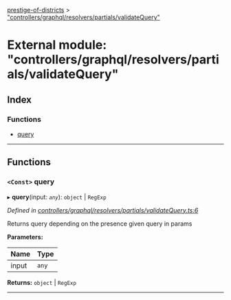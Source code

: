 [prestige-of-districts](../README.md) > ["controllers/graphql/resolvers/partials/validateQuery"](../modules/_controllers_graphql_resolvers_partials_validatequery_.md)

# External module: "controllers/graphql/resolvers/partials/validateQuery"

## Index

### Functions

* [query](_controllers_graphql_resolvers_partials_validatequery_.md#query)

---

## Functions

<a id="query"></a>

### `<Const>` query

▸ **query**(input: *`any`*): `object` \| `RegExp`

*Defined in [controllers/graphql/resolvers/partials/validateQuery.ts:6](https://github.com/YarosJ/prestige-of-districts/blob/a1ae45e/controllers/graphql/resolvers/partials/validateQuery.ts#L6)*

Returns query depending on the presence given query in params

**Parameters:**

| Name | Type |
| ------ | ------ |
| input | `any` |

**Returns:** `object` \| `RegExp`

___

